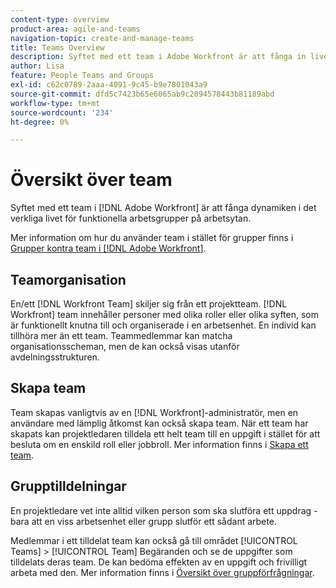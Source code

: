 ```yaml
---
content-type: overview
product-area: agile-and-teams
navigation-topic: create-and-manage-teams
title: Teams Overview
description: Syftet med ett team i Adobe Workfront är att fånga in livets dynamik i funktionella arbetsgrupper på arbetsplatsen.
author: Lisa
feature: People Teams and Groups
exl-id: c62c0789-2aaa-4091-9c45-b9e7801043a9
source-git-commit: dfd5c7423b65e6065ab9c2094578443b81189abd
workflow-type: tm+mt
source-wordcount: '234'
ht-degree: 0%

---
```


# Översikt över team

<!-- Audited: 01/2024 -->

Syftet med ett team i [!DNL Adobe Workfront] är att fånga dynamiken i det verkliga livet för funktionella arbetsgrupper på arbetsytan.

Mer information om hur du använder team i stället för grupper finns i [Grupper kontra team i [!DNL Adobe Workfront]](../../people-teams-and-groups/work-with-groups-and-teams/understanding-differences-and-similarities-between-groups-and-teams.md).

## Teamorganisation

En/ett [!DNL Workfront Team] skiljer sig från ett projektteam. [!DNL Workfront] team innehåller personer med olika roller eller olika syften, som är funktionellt knutna till och organiserade i en arbetsenhet. En individ kan tillhöra mer än ett team. Teammedlemmar kan matcha organisationsscheman, men de kan också visas utanför avdelningsstrukturen.

## Skapa team

Team skapas vanligtvis av en [!DNL Workfront]-administratör, men en användare med lämplig åtkomst kan också skapa team. När ett team har skapats kan projektledaren tilldela ett helt team till en uppgift i stället för att besluta om en enskild roll eller jobbroll. Mer information finns i [Skapa ett team](/help/quicksilver/people-teams-and-groups/create-and-manage-teams/create-a-team.md).

## Grupptilldelningar

En projektledare vet inte alltid vilken person som ska slutföra ett uppdrag - bara att en viss arbetsenhet eller grupp slutför ett sådant arbete.

Medlemmar i ett tilldelat team kan också gå till området [!UICONTROL Teams] > [!UICONTROL Team] Begäranden och se de uppgifter som tilldelats deras team. De kan bedöma effekten av en uppgift och frivilligt arbeta med den. Mer information finns i [Översikt över gruppförfrågningar](/help/quicksilver/people-teams-and-groups/work-with-team-requests/team-requests-overview.md).
